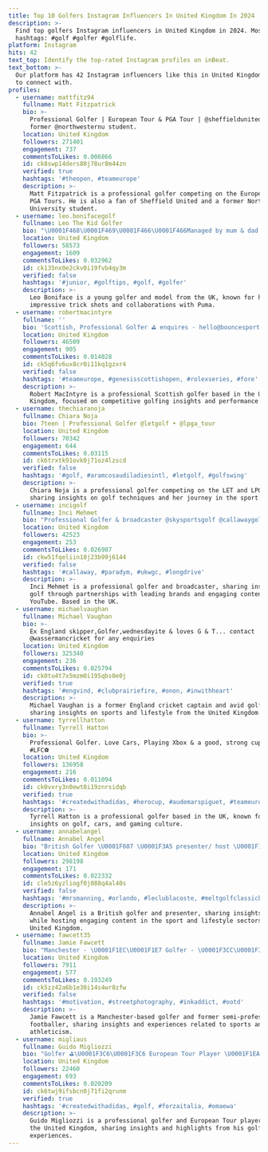 ```yaml
---
title: Top 10 Golfers Instagram Influencers In United Kingdom In 2024
description: >-
  Find top golfers Instagram influencers in United Kingdom in 2024. Most popular
  hashtags: #golf #golfer #golflife.
platform: Instagram
hits: 42
text_top: Identify the top-rated Instagram profiles on inBeat.
text_bottom: >-
  Our platform has 42 Instagram influencers like this in United Kingdom for you
  to connect with.
profiles:
  - username: mattfitz94
    fullname: Matt Fitzpatrick
    bio: >-
      Professional Golfer | European Tour & PGA Tour | @sheffieldunited fan &
      former @northwesternu student.
    location: United Kingdom
    followers: 271401
    engagement: 737
    commentsToLikes: 0.006866
    id: ck8swp14ders80j78ur8m44zn
    verified: true
    hashtags: '#theopen, #teameurope'
    description: >-
      Matt Fitzpatrick is a professional golfer competing on the European and
      PGA Tours. He is also a fan of Sheffield United and a former Northwestern
      University student.
  - username: leo.bonifacegolf
    fullname: Leo The Kid Golfer
    bio: "\U0001F468‍\U0001F469‍\U0001F466‍\U0001F466Managed by mum & dad Golfer, Model, Trick shot artist \U0001F3CC\U0001F3FD‍♂️Puma athlete @cpg_uki \U0001F60A contact Paul @fit_mg_uk"
    location: United Kingdom
    followers: 58573
    engagement: 1609
    commentsToLikes: 0.032962
    id: ck135nx0e2ckv0i19fvb4qy3m
    verified: false
    hashtags: '#junior, #golftips, #golf, #golfer'
    description: >-
      Leo Boniface is a young golfer and model from the UK, known for his
      impressive trick shots and collaborations with Puma.
  - username: robertmacintyre
    fullname: ''
    bio: 'Scottish, Professional Golfer ⛳️ enquires - hello@bouncesport.com'
    location: United Kingdom
    followers: 46509
    engagement: 905
    commentsToLikes: 0.014028
    id: ck5q6fv6ux8cr0i11kq1gzxr4
    verified: false
    hashtags: '#teameurope, #genesisscottishopen, #rolexseries, #fore'
    description: >-
      Robert MacIntyre is a professional Scottish golfer based in the United
      Kingdom, focused on competitive golfing insights and performance updates.
  - username: thechiaranoja
    fullname: Chiara Noja
    bio: 7teen | Professional Golfer @letgolf • @lpga_tour
    location: United Kingdom
    followers: 70342
    engagement: 644
    commentsToLikes: 0.03115
    id: ck6trxtk91ovk0j71oz4lzscd
    verified: false
    hashtags: '#golf, #aramcosaudiladiesintl, #letgolf, #golfswing'
    description: >-
      Chiara Noja is a professional golfer competing on the LET and LPGA Tours,
      sharing insights on golf techniques and her journey in the sport.
  - username: incigolf
    fullname: Inci Mehmet
    bio: "Professional Golfer & broadcaster @skysportsgolf @callawaygolfeu @adidasgolf @oceanteegolf @winters_hirsch_immobilien \U0001F3A5 YouTube\U0001F447\U0001F3FD"
    location: United Kingdom
    followers: 42523
    engagement: 253
    commentsToLikes: 0.026987
    id: ckw51fqeliin10j23b99j6144
    verified: false
    hashtags: '#callaway, #paradym, #ukwgc, #longdrive'
    description: >-
      Inci Mehmet is a professional golfer and broadcaster, sharing insights on
      golf through partnerships with leading brands and engaging content on
      YouTube. Based in the UK.
  - username: michaelvaughan
    fullname: Michael Vaughan
    bio: >-
      Ex England skipper,Golfer,wednesdayite & loves G & T... contact
      @wassermancricket for any enquiries
    location: United Kingdom
    followers: 325340
    engagement: 236
    commentsToLikes: 0.025794
    id: ck0tu4t7x5mzm0i195qbs0e0j
    verified: true
    hashtags: '#engvind, #clubprairiefire, #onon, #inwithheart'
    description: >-
      Michael Vaughan is a former England cricket captain and avid golfer,
      sharing insights on sports and lifestyle from the United Kingdom.
  - username: tyrrellhatton
    fullname: Tyrrell Hatton
    bio: >-
      Professional Golfer. Love Cars, Playing Xbox & a good, strong cup of tea.
      #LFC⚽️
    location: United Kingdom
    followers: 136958
    engagement: 216
    commentsToLikes: 0.011094
    id: ck0vxry3n0ewt0i19znrsidqb
    verified: true
    hashtags: '#createdwithadidas, #herocup, #audemarspiguet, #teameurope'
    description: >-
      Tyrrell Hatton is a professional golfer based in the UK, known for his
      insights on golf, cars, and gaming culture.
  - username: annabelangel
    fullname: Annabel Angel
    bio: "British Golfer \U0001F607 \U0001F3A5 presenter/ host \U0001F1EC\U0001F1E7⛳️\U0001F49B"
    location: United Kingdom
    followers: 298198
    engagement: 171
    commentsToLikes: 0.022332
    id: cle5z6yzliogf0j088q4al40s
    verified: false
    hashtags: '#mrsmanning, #orlando, #leclublacoste, #meltgolfclassicbysteveharvey'
    description: >-
      Annabel Angel is a British golfer and presenter, sharing insights on golf
      while hosting engaging content in the sport and lifestyle sectors from the
      United Kingdom.
  - username: fawcett35
    fullname: Jamie Fawcett
    bio: "Manchester - \U0001F1EC\U0001F1E7 Golfer - \U0001F3CC\U0001F3FE‍♂️ Ex semi pro footballer - ⚽️ Enquiries email or DM -\U0001F4F1"
    location: United Kingdom
    followers: 7911
    engagement: 577
    commentsToLikes: 0.193249
    id: ck5zz42a6b1e30i14s4wr8zfw
    verified: false
    hashtags: '#motivation, #streetphotography, #inkaddict, #ootd'
    description: >-
      Jamie Fawcett is a Manchester-based golfer and former semi-professional
      footballer, sharing insights and experiences related to sports and
      athleticism.
  - username: migliaus
    fullname: Guido Migliozzi
    bio: "Golfer ⛳️\U0001F3C6\U0001F3C6 European Tour Player \U0001F1EA\U0001F1FA"
    location: United Kingdom
    followers: 22460
    engagement: 693
    commentsToLikes: 0.020209
    id: ck6twj9ifsbcn0j71fi2qrunm
    verified: true
    hashtags: '#createdwithadidas, #golf, #forzaitalia, #omaewa'
    description: >-
      Guido Migliozzi is a professional golfer and European Tour player based in
      the United Kingdom, sharing insights and highlights from his golfing
      experiences.
---
```


